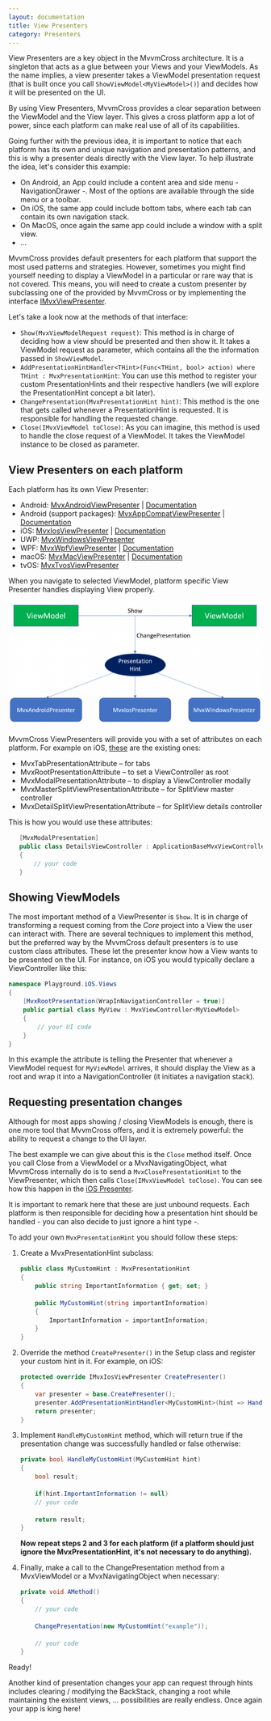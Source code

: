 ```yaml
---
layout: documentation
title: View Presenters
category: Presenters
---
```


View Presenters are a key object in the MvvmCross architecture. It is a singleton that acts as a glue between your Views and your ViewModels. As the name implies, a view presenter takes a ViewModel presentation request (that is built once you call `ShowViewModel<MyViewModel>()`) and decides how it will be presented on the UI.

By using View Presenters, MvvmCross provides a clear separation between the ViewModel and the View layer. This gives a cross platform app a lot of power, since each platform can make real use of all of its capabilities.

Going further with the previous idea, it is important to notice that each platform has its own and unique navigation and presentation patterns, and this is why a presenter deals directly with the View layer. To help illustrate the idea, let's consider this example:

- On Android, an App could include a content area and side menu - NavigationDrawer -. Most of the options are available through the side menu or a toolbar.
- On iOS, the same app could include bottom tabs, where each tab can contain its own navigation stack.
- On MacOS, once again the same app could include a window with a split view.
- ...

MvvmCross provides default presenters for each platform that support the most used patterns and strategies. However, sometimes you might find yourself needing to display a ViewModel in a particular or rare way that is not covered. This means, you will need to create a custom presenter by subclassing one of the provided by MvvmCross or by implementing the interface [IMvxViewPresenter](https://github.com/MvvmCross/MvvmCross/blob/89eb738f36e600f6e9aa1555e2b4bb6484c553cb/MvvmCross/Core/Core/Views/IMvxViewPresenter.cs).

Let's take a look now at the methods of that interface:

- `Show(MvxViewModelRequest request)`: This method is in charge of deciding how a view should be presented and then show it. It takes a ViewModel request as parameter, which contains all the the information passed in `ShowViewModel`.
- `AddPresentationHintHandler<THint>(Func<THint, bool> action) where THint : MvxPresentationHint`: You can use this method to register your custom PresentationHints and their respective handlers (we will explore the PresentationHint concept a bit later).
- `ChangePresentation(MvxPresentationHint hint)`: This method is the one that gets called whenever a PresentationHint is requested. It is responsible for handling the requested change.
- `Close(IMvxViewModel toClose)`: As you can imagine, this method is used to handle the close request of a ViewModel. It takes the ViewModel instance to be closed as parameter.

## View Presenters on each platform
Each platform has its own View Presenter:
- Android: [MvxAndroidViewPresenter](https://github.com/MvvmCross/MvvmCross/blob/develop/MvvmCross/Droid/Droid/Views/MvxAndroidViewPresenter.cs) | [Documentation](https://www.mvvmcross.com/documentation/presenters/android-view-presenter)
- Android (support packages): [MvxAppCompatViewPresenter](https://github.com/MvvmCross/MvvmCross/blob/develop/MvvmCross-AndroidSupport/MvvmCross.Droid.Support.V7.AppCompat/MvxAppCompatViewPresenter.cs) | [Documentation](https://www.mvvmcross.com/documentation/presenters/android-view-presenter)
- iOS: [MvxIosViewPresenter](https://github.com/MvvmCross/MvvmCross/blob/develop/MvvmCross/iOS/iOS/Views/Presenters/MvxIosViewPresenter.cs) | [Documentation](https://www.mvvmcross.com/documentation/presenters/ios-view-presenter)
- UWP: [MvxWindowsViewPresenter](https://github.com/MvvmCross/MvvmCross/blob/develop/MvvmCross/Windows/Uwp/Views/MvxWindowsViewPresenter.cs)
- WPF: [MvxWpfViewPresenter](https://github.com/MvvmCross/MvvmCross/blob/develop/MvvmCross/Windows/Wpf/Views/Presenters/MvxWpfViewPresenter.cs) | [Documentation](https://www.mvvmcross.com/documentation/presenters/wpf-view-presenter)
- macOS: [MvxMacViewPresenter](https://github.com/MvvmCross/MvvmCross/blob/develop/MvvmCross/Mac/Mac/Views/Presenters/MvxMacViewPresenter.cs) | [Documentation](https://www.mvvmcross.com/documentation/presenters/mac-view-presenter)
- tvOS: [MvxTvosViewPresenter](https://github.com/MvvmCross/MvvmCross/blob/develop/MvvmCross/tvOS/tvOS/Views/Presenters/MvxTvosViewPresenter.cs)

When you navigate to selected ViewModel, platform specific View Presenter handles displaying View properly.

 ![View Presenter schema](../../assets/img/ViewPresenterSchema.png)

MvvmCross ViewPresenters will provide you with a set of attributes on each platform. For example on iOS, [these](https://github.com/MvvmCross/MvvmCross/tree/develop/MvvmCross/iOS/iOS/Views/Presenters/Attributes) are the existing ones: 

- MvxTabPresentationAttribute – for tabs
- MvxRootPresentationAttribute – to set a ViewController as root
- MvxModalPresentationAttribute – to display a ViewController modally
- MvxMasterSplitViewPresentationAttribute – for SplitView master controller
- MvxDetailSplitViewPresentationAttribute – for SplitView details controller

This is how you would use these attributes:

 ```c#
    [MvxModalPresentation]
    public class DetailsViewController : ApplicationBaseMvxViewController<DetailsViewModel>
    {
        // your code 
    }
```

## Showing ViewModels
The most important method of a ViewPresenter is `Show`. It is in charge of transforming a request coming from the _Core_ project into a View the user can interact with.
There are several techniques to implement this method, but the preferred way by the MvvmCross default presenters is to use custom class attributes. These let the presenter know how a View wants to be presented on the UI. For instance, on iOS you would typically declare a ViewController like this:

```c#
namespace Playground.iOS.Views
{
    [MvxRootPresentation(WrapInNavigationController = true)]
    public partial class MyView : MvxViewController<MyViewModel>
    {
        // your UI code
    }
}
```

In this example the attribute is telling the Presenter that whenever a ViewModel request for `MyViewModel` arrives, it should display the View as a root and wrap it into a NavigationController (it initiates a navigation stack).

## Requesting presentation changes
Although for most apps showing / closing ViewModels is enough, there is one more tool that MvvmCross offers, and it is extremely powerful: the ability to request a change to the UI layer.

The best example we can give about this is the `Close` method itself. Once you call Close from a ViewModel or a MvxNavigatingObject, what MvvmCross internally do is to send a `MvxClosePresentationHint` to the ViewPresenter, which then calls `Close(IMvxViewModel toClose)`. You can see how this happen in the [iOS Presenter](https://github.com/MvvmCross/MvvmCross/blob/b4ca1f492b996c9a836f494b7873033336ea83de/MvvmCross/iOS/iOS/Views/Presenters/MvxIosViewPresenter.cs#L67).

It is important to remark here that these are just unbound requests. Each platform is then responsible for deciding how a presentation hint should be handled - you can also decide to just ignore a hint type -.

To add your own `MvxPresentationHint` you should follow these steps:

1. Create a MvxPresentationHint subclass:

    ```c#
    public class MyCustomHint : MvxPresentationHint
    {
        public string ImportantInformation { get; set; }

        public MyCustomHint(string importantInformation)
        {
            ImportantInformation = importantInformation;
        }
    }
    ```

2. Override the method `CreatePresenter()` in the Setup class and register your custom hint in it. For example, on iOS:
    ```c#
    protected override IMvxIosViewPresenter CreatePresenter()
    {
        var presenter = base.CreatePresenter();
        presenter.AddPresentationHintHandler<MyCustomHint>(hint => HandleMyCustomHint(hint));
        return presenter;
    }
    ```

3. Implement `HandleMyCustomHint` method, which will return true if the presentation change was successfully handled or false otherwise:
    ```c#
    private bool HandleMyCustomHint(MyCustomHint hint)
    {
        bool result;

        if(hint.ImportantInformation != null)
        // your code

        return result;
    }
    ```
    **Now repeat steps 2 and 3 for each platform (if a platform should just ignore the MvxPresentationHint, it's not necessary to do anything).**

4. Finally, make a call to the ChangePresentation method from a MvxViewModel or a MvxNavigatingObject when necessary:
    ```c#
    private void AMethod()
    {
        // your code

        ChangePresentation(new MyCustomHint("example"));

        // your code
    }
    ```

Ready!


Another kind of presentation changes your app can request through hints includes clearing / modifying the BackStack, changing a root while maintaining the existent views, ... possibilities are really endless. Once again your app is king here!
